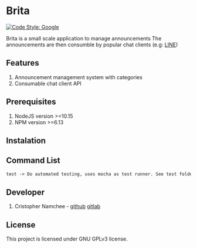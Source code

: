 # Brita

[![Code Style: Google](https://img.shields.io/badge/code%20style-google-blueviolet.svg)](https://github.com/google/gts)

Brita is a small scale application to manage announcements
The announcements are then consumble by popular chat clients (e.g: [LINE](https://line.me/))

## Features

1. Announcement management system with categories
2. Consumable chat client API

## Prerequisites

1. NodeJS version >=10.15
2. NPM version >=6.13

## Instalation

## Command List

```md
test -> Do automated testing, uses mocha as test runner. See test folder for more info
```

## Developer

1. Cristopher Namchee - [github](https://github.com/Namchee) [gitlab](https://gitlab.com/namchee)

## License

This project is licensed under GNU GPLv3 license.
